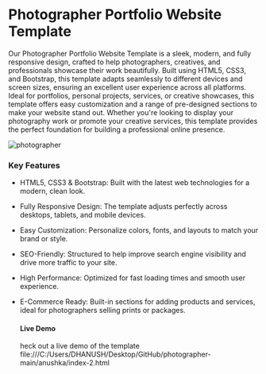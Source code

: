 # Photographer Portfolio Website Template

Our Photographer Portfolio Website Template is a sleek, modern, and fully responsive design, crafted to help photographers, creatives, and professionals showcase their work beautifully. Built using HTML5, CSS3, and Bootstrap, this template adapts seamlessly to different devices and screen sizes, ensuring an excellent user experience across all platforms. Ideal for portfolios, personal projects, services, or creative showcases, this template offers easy customization and a range of pre-designed sections to make your website stand out. Whether you're looking to display your photography work or promote your creative services, this template provides the perfect foundation for building a professional online presence.


![photographer](https://github.com/user-attachments/assets/9eda1ba9-fcfb-439d-918e-ca13d11efc6d)


### Key Features
- HTML5, CSS3 & Bootstrap: Built with the latest web technologies for a modern, clean look.
- Fully Responsive Design: The template adjusts perfectly across desktops, tablets, and mobile devices.
- Easy Customization: Personalize colors, fonts, and layouts to match your brand or style.
- SEO-Friendly: Structured to help improve search engine visibility and drive more traffic to your site.
- High Performance: Optimized for fast loading times and smooth user experience.
- E-Commerce Ready: Built-in sections for adding products and services, ideal for photographers selling prints or packages.


  #### Live Demo
  heck out a live demo of the template
                                file:///C:/Users/DHANUSH/Desktop/GitHub/photographer-main/anushka/index-2.html
  

